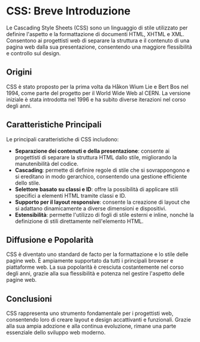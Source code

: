# CSS: Breve Introduzione

Le Cascading Style Sheets (CSS) sono un linguaggio di stile utilizzato per definire l'aspetto e la formattazione di documenti HTML, XHTML e XML. Consentono ai progettisti web di separare la struttura e il contenuto di una pagina web dalla sua presentazione, consentendo una maggiore flessibilità e controllo sul design.

## Origini

CSS è stato proposto per la prima volta da Håkon Wium Lie e Bert Bos nel 1994, come parte del progetto per il World Wide Web al CERN. La versione iniziale è stata introdotta nel 1996 e ha subito diverse iterazioni nel corso degli anni.

## Caratteristiche Principali

Le principali caratteristiche di CSS includono:

- **Separazione dei contenuti e della presentazione**: consente ai progettisti di separare la struttura HTML dallo stile, migliorando la manutenibilità del codice.
- **Cascading**: permette di definire regole di stile che si sovrappongono e si ereditano in modo gerarchico, consentendo una gestione efficiente dello stile.
- **Selettore basato su classi e ID**: offre la possibilità di applicare stili specifici a elementi HTML tramite classi e ID.
- **Supporto per il layout responsive**: consente la creazione di layout che si adattano dinamicamente a diverse dimensioni e dispositivi.
- **Estensibilità**: permette l'utilizzo di fogli di stile esterni e inline, nonché la definizione di stili direttamente nell'elemento HTML.

## Diffusione e Popolarità

CSS è diventato uno standard de facto per la formattazione e lo stile delle pagine web. È ampiamente supportato da tutti i principali browser e piattaforme web. La sua popolarità è cresciuta costantemente nel corso degli anni, grazie alla sua flessibilità e potenza nel gestire l'aspetto delle pagine web.

## Conclusioni

CSS rappresenta uno strumento fondamentale per i progettisti web, consentendo loro di creare layout e design accattivanti e funzionali. Grazie alla sua ampia adozione e alla continua evoluzione, rimane una parte essenziale dello sviluppo web moderno.
